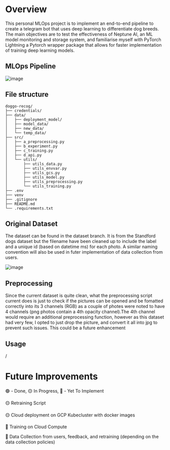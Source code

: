 # Overview
This personal MLOps project is to implement an end-to-end pipeline to create a telegram bot that uses deep learning to differentiate dog breeds.
The main objectives are to test the effectiveness of Neptune AI, an ML model monitoring and storage system, and familiarise myself with PyTorch Lightning a Pytorch wrapper package that allows for faster implementation of training deep learning models.

## MLOps Pipeline
![image](https://github.com/josiah-chua/doggo-recog/assets/81459293/73ff80b2-cf8d-4107-8c26-31fea36c80be)


## File structure
```
doggo-recog/
├── credentials/
├── data/
│   ├── deployment_model/
│   ├── model_data/
│   ├── new_data/
│   └── temp_data/
├── src/
│   ├── a_preprocessing.py
│   ├── b_experiment.py
│   ├── c_training.py
│   ├── d_api.py
│   └── utils/
│       ├── utils_data.py
│       ├── utils_envvar.py
│       ├── utils_gcs.py
│       ├── utils_model.py
│       ├── utils_preprocessing.py
│       └── utils_training.py
├── .env
├── venv
├── .gitignore
├── README.md
└── .requirements.txt
```

## Original Dataset
The dataset can be found in the dataset branch. It is from the Standford dogs dataset but the filename have been cleaned up to include the label and a unique id (based on datetime ms) for each photo.
A similar naming convention will also be used in futer implementation of data collection from users.

![image](https://github.com/josiah-chua/doggo-recog/assets/81459293/5bdcb5b7-6d2f-479c-8c75-9e9ab8e570d1)


## Preprocessing
Since the current dataset is quite clean, what the preprocessing script current does is just to check if the pictures can be opened and be fomatted correctly into its 3 channels (RGB) as a couple of photes were noted to have 4 channels (png photos contain a 4th opacity channel).The 4th channel would require an additional preprocessing function, however as this dataset had very few, I opted to just drop the picture, and convert it all into jpg to prevent such issues. This could be a future enhancement


## Usage
/



# 

# Future Improvements
:green_circle: - Done, :yellow_circle: In Progress, :red_circle: - Yet To Implement

:yellow_circle: Retraining Script

:yellow_circle: Cloud deployment on GCP Kubecluster with docker images

:red_circle: Training on Cloud Compute

:red_circle: Data Collection from users, feedback, and retraining (depending on the data collection policies)
